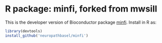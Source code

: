 # R package: minfi, forked from mwsill
This is the developer version of Bioconductor package [minfi](http://bioconductor.org/packages/devel/bioc/html/minfi.html).  Install in R as:

```r
library(devtools)                  
install_github('neuropathbasel/minfi')
```
